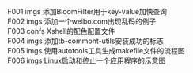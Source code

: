 F001    imgs    添加BloomFilter用于key-value加快查询<br/>
F002    imgs    添加一个weibo.com出现乱码的例子<br/>
F003    confs   Xshell的配色配置文件<br/>
F004    imgs    添加tb-commont-utils安装成功的标志<br/>
F005    imgs    使用autotools工具生成makefile文件的流程图<br/>
F006    imgs    Linux启动和终止一个应用程序的示意图<br/>
